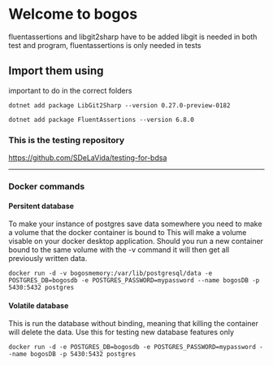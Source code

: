# Welcome to bogos

fluentassertions and libgit2sharp have to be added
libgit is needed in both test and program, fluentassertions is only needed in tests

## Import them using

important to do in the correct folders

``dotnet add package LibGit2Sharp --version 0.27.0-preview-0182``

``dotnet add package FluentAssertions --version 6.8.0``

### This is the testing repository

<https://github.com/SDeLaVida/testing-for-bdsa>

---

### Docker commands

#### Persitent database

To make your instance of postgres save data somewhere you need to make a volume that the docker container is bound to
This will make a volume visable on your docker desktop application. Should you run a new container bound to the same volume with the -v command it will then get all previously written data. 

``docker run -d -v bogosmemory:/var/lib/postgresql/data -e POSTGRES_DB=bogosdb -e POSTGRES_PASSWORD=mypassword --name bogosDB -p 5430:5432 postgres``

#### Volatile database

This is run the database without binding, meaning that killing the container will delete the data. Use this for testing new database features only

``docker run -d -e POSTGRES_DB=bogosdb -e POSTGRES_PASSWORD=mypassword --name bogosDB -p 5430:5432 postgres``
